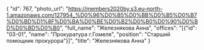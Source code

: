 {
    "id": 767,
    "photo_url": "https://members2020by.s3.eu-north-1.amazonaws.com/127954_%D0%96%D0%B5%D0%BB%D0%B5%D0%B7%D0%BD%D1%8F%D0%BA%D0%BE%D0%B2%D0%B0%D0%90%D0%BD%D0%BD%D0%B0",
    "full_name": "Железнякова Анна",
    "offices": "[{\"id\": \"03-01\", \"name\": \"Прокуратура г.Гомеля\", \"position\": \"Старший помощник прокурора\"}]",
    "title": "Железнякова Анна"
}